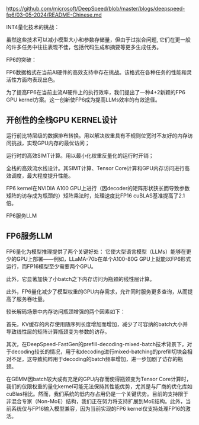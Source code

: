



https://github.com/microsoft/DeepSpeed/blob/master/blogs/deepspeed-fp6/03-05-2024/README-Chinese.md






INT4量化技术的挑战：

虽然这些技术可以减小模型大小和参数存储量，但由于过拟合问题, 它们在更一般的许多任务中往往表现不佳，包括代码生成和摘要等更多生成任务。


FP6的突破：

FP6数据格式在当前AI硬件的高效支持中存在挑战。该格式在各种任务的性能和灵活性方面均表现出色。

为了提高FP6在当前主流AI硬件上的执行效率，我们提出了一种4+2新颖的FP6 GPU kernel方案。这一创新使FP6成为提高LLMs效率的有效途径。





## 开创性的全栈GPU KERNEL设计


运行前比特层级的数据排布转换。用以解决权重具有不规则位宽时不友好的内存访问挑战，实现GPU内存的最优访问；

运行时的高效SIMT计算。用以最小化权重反量化的运行时开销；

全栈的高效流水线设计。其SIMT计算、Tensor Core计算和GPU内存访问进行高效调度，最大程度提升性能。


FP6 kernel在NVIDIA A100 GPU上进行（因decoder的矩阵形状狭长而导致参数矩阵的访存成为瓶颈的）矩阵乘法时，处理速度比FP16 cuBLAS基准提高了2.1倍。



FP6服务LLM


## FP6服务LLM



FP6量化为模型推理提供了两个关键好处：
它使大型语言模型（LLMs）能够在更少的GPU上部署——例如，LLaMA-70b在单个A100-80G GPU上就能以FP6形式运行，而FP16模型至少需要两个GPU。

此外，它显著加快了小batch之下内存访问为瓶颈的线性层计算。

此外，FP6量化减少了模型权重的GPU内存需求，允许同时服务更多查询，从而提高了服务吞吐量。





较长解码场景中内存访问瓶颈增强的两个因素如下：

首先，KV缓存的内存使用随序列长度增加而增加，减少了可容纳的batch大小并导致线性层的矩阵计算瓶颈变为参数的访存。

其次，在DeepSpeed-FastGen的prefill-decoding-mixed-batch技术背景下，对于decoding较长的情况，用于和decoding进行mixed-batching的prefill切块会相对不足，这导致纯粹用于decoding的batch频率增加，进一步加剧了访存的瓶颈。



在GEMM因batch较大或有充足的GPU内存而使得瓶颈变为Tensor Core计算时，我们的仅限权重的量化kernel可能无法保持其性能优势，尤其是与厂商的优化库如cuBlas相比。然而，我们系统的低内存占用仍是一个关键优势。目前的支持限于非混合专家（Non-MoE）结构，我们正在努力将支持扩展到MoE结构。此外，当前系统仅与FP16输入模型兼容，因为当前实现的FP6 kernel仅支持处理FP16的激活。








